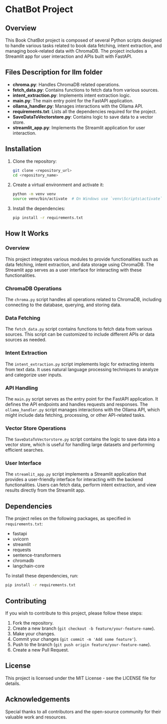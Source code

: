 # ChatBot Project

## Overview
This Book ChatBot project is composed of several Python scripts designed to handle various tasks related to book data fetching, intent extraction, and managing book-related data with ChromaDB. The project includes a Streamlit app for user interaction and APIs built with FastAPI.

## Files Description for llm folder
- **chroma.py**: Handles ChromaDB related operations.
- **fetch_data.py**: Contains functions to fetch data from various sources.
- **intent_extraction.py**: Implements intent extraction logic.
- **main.py**: The main entry point for the FastAPI application.
- **ollama_handler.py**: Manages interactions with the Ollama API.
- **requirements.txt**: Lists all the dependencies required for the project.
- **SaveDataToVectorstore.py**: Contains logic to save data to a vector store.
- **streamlit_app.py**: Implements the Streamlit application for user interaction.

## Installation
1. Clone the repository:
    ```sh
    git clone <repository_url>
    cd <repository_name>
    ```
2. Create a virtual environment and activate it:
    ```sh
    python -m venv venv
    source venv/bin/activate  # On Windows use `venv\Scripts\activate`
    ```
3. Install the dependencies:
    ```sh
    pip install -r requirements.txt
    ```

## How It Works

### Overview

This project integrates various modules to provide functionalities such as data fetching, intent extraction, and data storage using ChromaDB. The Streamlit app serves as a user interface for interacting with these functionalities.

### ChromaDB Operations

The `chroma.py` script handles all operations related to ChromaDB, including connecting to the database, querying, and storing data.

### Data Fetching

The `fetch_data.py` script contains functions to fetch data from various sources. This script can be customized to include different APIs or data sources as needed.

### Intent Extraction

The `intent_extraction.py` script implements logic for extracting intents from text data. It uses natural language processing techniques to analyze and categorize user inputs.

### API Handling

The `main.py` script serves as the entry point for the FastAPI application. It defines the API endpoints and handles requests and responses. The `ollama_handler.py` script manages interactions with the Ollama API, which might include data fetching, processing, or other API-related tasks.

### Vector Store Operations

The `SaveDataToVectorstore.py` script contains the logic to save data into a vector store, which is useful for handling large datasets and performing efficient searches.

### User Interface

The `streamlit_app.py` script implements a Streamlit application that provides a user-friendly interface for interacting with the backend functionalities. Users can fetch data, perform intent extraction, and view results directly from the Streamlit app.

## Dependencies

The project relies on the following packages, as specified in `requirements.txt`:

- fastapi
- uvicorn
- streamlit
- requests
- sentence-transformers
- chromadb
- langchain-core

To install these dependencies, run:

```sh
pip install -r requirements.txt
```

## Contributing

If you wish to contribute to this project, please follow these steps:

1. Fork the repository.
2. Create a new branch (`git checkout -b feature/your-feature-name`).
3. Make your changes.
4. Commit your changes (`git commit -m 'Add some feature'`).
5. Push to the branch (`git push origin feature/your-feature-name`).
6. Create a new Pull Request.

## License

This project is licensed under the MIT License - see the LICENSE file for details.

## Acknowledgements

Special thanks to all contributors and the open-source community for their valuable work and resources.
